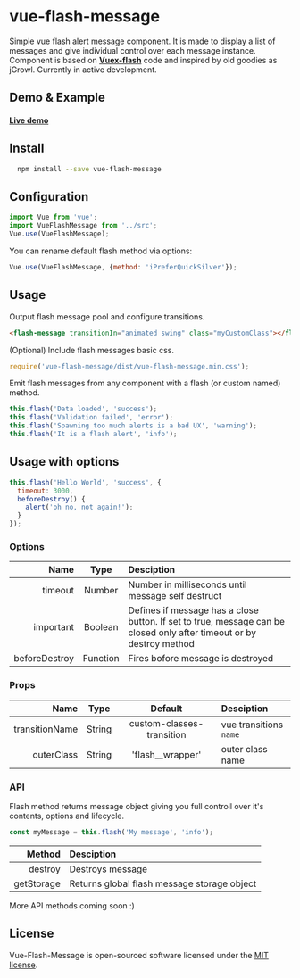 # vue-flash-message

<p>Simple vue flash alert message component. It is made to display a list of messages and give individual control over each message instance. Component is based on <strong><a href="https://www.npmjs.com/package/vuex-flash">Vuex-flash</a></strong> code and inspired by old goodies as jGrowl. Currently in active development.</p>

## Demo & Example
#### [Live demo](http://test.keen-design.ru/vue-flash-message/)

## Install
```bash
  npm install --save vue-flash-message
```

## Configuration
```javascript
import Vue from 'vue';
import VueFlashMessage from '../src';
Vue.use(VueFlashMessage);
```
You can rename default flash method via options: 
```javascript
Vue.use(VueFlashMessage, {method: 'iPreferQuickSilver'});
```

## Usage
Output flash message pool and configure transitions. 
```html
<flash-message transitionIn="animated swing" class="myCustomClass"></flash-message>
```

(Optional) Include flash messages basic css.
```javascript
require('vue-flash-message/dist/vue-flash-message.min.css');
```

Emit flash messages from any component with a flash (or custom named) method.
```javascript
this.flash('Data loaded', 'success');
this.flash('Validation failed', 'error');
this.flash('Spawning too much alerts is a bad UX', 'warning');
this.flash('It is a flash alert', 'info');
```

## Usage with options
```javascript
this.flash('Hello World', 'success', {
  timeout: 3000,
  beforeDestroy() {
    alert('oh no, not again!');
  }
});
```

### Options
| Name          | Type     | Desciption |
| ---:          |:---:     |:--- |
| timeout       | Number   | Number in milliseconds until message self destruct |
| important     | Boolean  | Defines if message has a close button. If set to true, message can be closed only after timeout or by destroy method |
| beforeDestroy | Function | Fires bofore message is destroyed | 

### Props
|     Name       |   Type      |          Default          |              Desciption |
|     ---:       |    :---:    |           :---:           |                :---     |
| transitionName |   String    | custom-classes-transition | vue transitions `name`  |
| outerClass     |   String    | 'flash__wrapper'          | outer class name        |

### API
Flash method returns message object giving you full controll over it's contents, options and lifecycle.
```javascript
const myMessage = this.flash('My message', 'info');
```
|     Method     |                                                        Desciption |
|     ---:       |                                                          :---     |
| destroy        |  Destroys message    |
| getStorage     |  Returns global flash message storage object     |
More API methods coming soon :)

## License
<p>Vue-Flash-Message is open-sourced software licensed under the <a href="http://opensource.org/licenses/MIT">MIT license</a>.</p>

